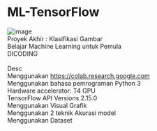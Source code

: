 # ML-TensorFlow
![image](https://github.com/amrilhakimsihotang/ML-TensorFlow/assets/68908992/50deb4c6-c237-4db2-beca-3d45c8af83c7)<br>
Proyek Akhir : Klasifikasi Gambar <br>
Belajar Machine Learning untuk Pemula<br>
DICODING <br><br>
Desc <br>
Menggunakan https://colab.research.google.com <br>
Menggunakan bahasa pemrograman Python 3 <br>
Hardware accelerator: T4 GPU <br>
TensorFlow API Versions 2.15.0 <br>
Menggunakan Visual Grafik  <br>
Menggunakan 2 teknik Akurasi model <br>
Menggunakan Dataset <br>


